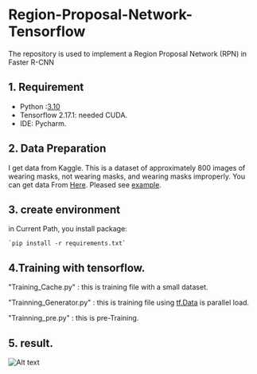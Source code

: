 # Region-Proposal-Network-Tensorflow
The repository is used to implement a Region Proposal Network (RPN) in Faster R-CNN

## 1. Requirement
* Python :[3.10](https://www.python.org/downloads/release/python-31016/)
* Tensorflow 2.17.1: needed CUDA.
* IDE: Pycharm.


## 2. Data Preparation

I get data from Kaggle. This is a dataset of approximately 800 images of wearing masks, not wearing masks, and wearing masks improperly.
You can get data From [Here](https://www.kaggle.com/datasets/andrewmvd/face-mask-detection). Pleased see [example](https://github.com/thanhhoai2k4/Region-Proposal-Network-Tensorflow/tree/main/data_training).

## 3. create environment

in Current Path, you install package:

    `pip install -r requirements.txt`

## 4.Training with tensorflow.

"Training_Cache.py" : this is training file with a small dataset.

"Trainning_Generator.py" : this is training file using [tf.Data](https://www.tensorflow.org/api_docs/python/tf/data/Dataset) is parallel load.

"Trainning_pre.py" : this is pre-Training.




## 5. result.

![Alt text](result_01.png)